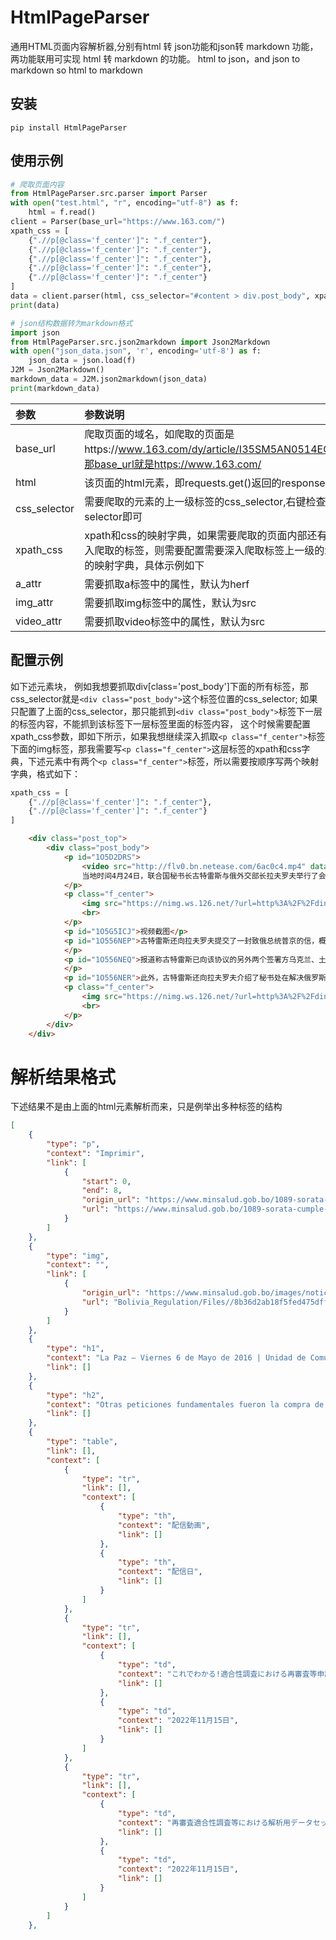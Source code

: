 # HtmlPageParser
通用HTML页面内容解析器,分别有html 转 json功能和json转 markdown 功能，两功能联用可实现 html 转 markdown 的功能。
html to json，and json to markdown
so
html to markdown


## 安装
```shell
pip install HtmlPageParser
```

## 使用示例
```python
# 爬取页面内容
from HtmlPageParser.src.parser import Parser
with open("test.html", "r", encoding="utf-8") as f:
    html = f.read()
client = Parser(base_url="https://www.163.com/")
xpath_css = [
    {".//p[@class='f_center']": ".f_center"},
    {".//p[@class='f_center']": ".f_center"},
    {".//p[@class='f_center']": ".f_center"},
    {".//p[@class='f_center']": ".f_center"},
    {".//p[@class='f_center']": ".f_center"}
]
data = client.parser(html, css_selector="#content > div.post_body", xpath_css=xpath_css)
print(data)

# json结构数据转为markdown格式
import json
from HtmlPageParser.src.json2markdown import Json2Markdown
with open("json_data.json", 'r', encoding='utf-8') as f:
    json_data = json.load(f)
J2M = Json2Markdown()
markdown_data = J2M.json2markdown(json_data)
print(markdown_data)

```


| 参数           |参数说明|
|:-------------|:---|
| base_url     |爬取页面的域名，如爬取的页面是https://www.163.com/dy/article/I35SM5AN0514EGPO.html，那base_url就是https://www.163.com/|
| html         |该页面的html元素，即requests.get()返回的response.text|
| css_selector |需要爬取的元素的上一级标签的css_selector,右键检查选中复制selector即可|
| xpath_css    |xpath和css的映射字典，如果需要爬取的页面内部还有需要继续深入爬取的标签，则需要配置需要深入爬取标签上一级的xpath和css的映射字典，具体示例如下|
| a_attr       |需要抓取a标签中的属性，默认为herf|
| img_attr     |需要抓取img标签中的属性，默认为src|
| video_attr   |需要抓取video标签中的属性，默认为src|


## 配置示例
如下述元素块，
例如我想要抓取div[class='post_body']下面的所有标签，那css_selector就是```<div class="post_body">```这个标签位置的css_selector; 如果只配置了上面的css_selector，那只能抓到```<div class="post_body">```标签下一层的标签内容，不能抓到该标签下一层标签里面的标签内容， 这个时候需要配置xpath_css参数，即如下所示，如果我想继续深入抓取```<p class="f_center">```标签下面的img标签，那我需要写```<p class="f_center">```这层标签的xpath和css字典，下述元素中有两个```<p class="f_center">```标签，所以需要按顺序写两个映射字典，格式如下：
```python
xpath_css = [
    {".//p[@class='f_center']": ".f_center"},
    {".//p[@class='f_center']": ".f_center"}
]
```

```html
    <div class="post_top">
        <div class="post_body">
            <p id="1O5D2DRS">
                <video src="http://flv0.bn.netease.com/6ac0c4.mp4" data-video="http://flv0.bn.netease.com/6ac0c40c71faab9.jpg">
                当地时间4月24日，联合国秘书长古特雷斯与俄外交部长拉夫罗夫举行了会面，双方就乌克兰局势、阿富汗、叙利亚等方面的问题进行了讨论。
            </p>
            <p class="f_center">
                <img src="https://nimg.ws.126.net/?url=http%3A%2F%2Fdingyue.00ne00esc.jpg">
                <br>
            </p>
            <p id="1O5G5ICJ">视频截图</p>
            <p id="1O556NEP">古特雷斯还向拉夫罗夫提交了一封致俄总统普京的信，概述了旨在改进、延长和扩大黑海粮食协议的方向。
            </p>
            <p id="1O556NEQ">报道称古特雷斯已向该协议的另外两个签署方乌克兰、土耳其，发送了类似函件。
            </p>
            <p id="1O556NER">此外，古特雷斯还向拉夫罗夫介绍了秘书处在解决俄罗斯官员签证问题上所做的最新努力。</p>
            <p class="f_center">
                <img src="https://nimg.ws.126.net/?url=http%3A%2F%2Fdingyue.000hp00ajc.jpg">
                <br>
            </p>
        </div>
    </div>
```


# 解析结果格式
下述结果不是由上面的html元素解析而来，只是例举出多种标签的结构
```json
[
    {
        "type": "p",
        "context": "Imprimir",
        "link": [
            {
                "start": 0,
                "end": 8,
                "origin_url": "https://www.minsalud.gob.bo/1089-sorata-cumple-con-la-implementacion-de-la-politica-sanitaria-safci-encaminada-por-el-ministerio-de-salud?tmpl=component&print=1&layout=default",
                "url": "https://www.minsalud.gob.bo/1089-sorata-cumple-con-la-implementacion-de-la-politica-sanitaria-safci-encaminada-por-el-ministerio-de-salud?tmpl=component&print=1&layout=default"
            }
        ]
    },
    {
        "type": "img",
        "context": "",
        "link": [
            {
                "origin_url": "https://www.minsalud.gob.bo/images/noticias16/sorata2.gif",
                "url": "Bolivia_Regulation/Files//8b36d2ab18f5fed475dffa42b7e0bbe7."
            }
        ]
    },
    {
        "type": "h1",
        "context": "La Paz – Viernes 6 de Mayo de 2016 | Unidad de Comunicación",
        "link": []
    },
    {
        "type": "h2",
        "context": "Otras peticiones fundamentales fueron la compra de ambulancias",
        "link": []
    },
    {
        "type": "table",
        "link": [],
        "context": [
            {
                "type": "tr",
                "link": [],
                "context": [
                    {
                        "type": "th",
                        "context": "配信動画",
                        "link": []
                    },
                    {
                        "type": "th",
                        "context": "配信日",
                        "link": []
                    }
                ]
            },
            {
                "type": "tr",
                "link": [],
                "context": [
                    {
                        "type": "td",
                        "context": "これでわかる!適合性調査における再審査等申請から日程調整までの手続き -資料作成のポイント-",
                        "link": []
                    },
                    {
                        "type": "td",
                        "context": "2022年11月15日",
                        "link": []
                    }
                ]
            },
            {
                "type": "tr",
                "link": [],
                "context": [
                    {
                        "type": "td",
                        "context": "再審査適合性調査等における解析用データセットの活用について",
                        "link": []
                    },
                    {
                        "type": "td",
                        "context": "2022年11月15日",
                        "link": []
                    }
                ]
            }
        ]
    },
```
